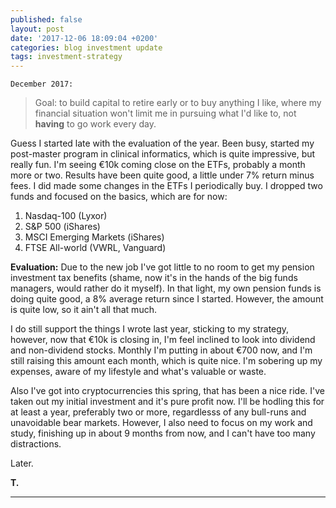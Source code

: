 ```yaml
---
published: false
layout: post
date: '2017-12-06 18:09:04 +0200'
categories: blog investment update
tags: investment-strategy
---
```

`December 2017:`
>Goal: to build capital to retire early or to buy anything I like, where my financial situation won't limit me in pursuing what I'd like to, not **having** to go work every day.


Guess I started late with the evaluation of the year. Been busy, started my post-master program in clinical informatics, which is quite impressive, but really fun. I'm seeing €10k coming close on the ETFs, probably a month more or two. Results have been quite good, a little under 7% return minus fees. I did made some changes in the ETFs I periodically buy. I dropped two funds and focused on the basics, which are for now:

1. Nasdaq-100 (Lyxor)
2. S&P 500 (iShares)
3. MSCI Emerging Markets (iShares)
4. FTSE All-world (VWRL, Vanguard)

**Evaluation:**
Due to the new job I've got little to no room to get my pension investment tax benefits (shame, now it's in the hands of the big funds managers, would rather do it myself). In that light, my own pension funds is doing quite good, a 8% average return since I started. However, the amount is quite low, so it ain't all that much.

I do still support the things I wrote last year, sticking to my strategy, however, now that €10k is closing in, I'm feel inclined to look into dividend and non-dividend stocks. Monthly I'm putting in about €700 now, and I'm still raising this amount each month, which is quite nice. I'm sobering up my expenses, aware of my lifestyle and what's valuable or waste.

Also I've got into cryptocurrencies this spring, that has been a nice ride. I've taken out my initial investment and it's pure profit now. I'll be hodling this for at least a year, preferably two or more, regardlesss of any bull-runs and unavoidable bear markets. However, I also need to focus on my work and study, finishing up in about 9 months from now, and I can't have too many distractions.

Later.

**T.**

---
